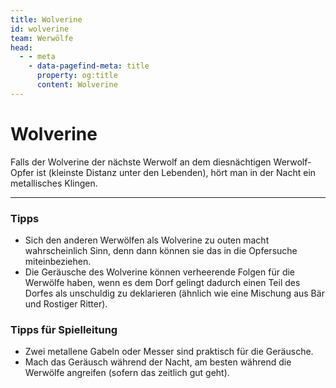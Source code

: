 ```yaml
---
title: Wolverine
id: wolverine
team: Werwölfe
head:
  - - meta
    - data-pagefind-meta: title
      property: og:title
      content: Wolverine
---
```


# Wolverine <TeamBadge team="Werwölfe" />

Falls der Wolverine der nächste Werwolf an dem diesnächtigen Werwolf-Opfer ist (kleinste Distanz unter den Lebenden), hört man in der Nacht ein metallisches Klingen.

---

### Tipps

- Sich den anderen Werwölfen als Wolverine zu outen macht wahrscheinlich Sinn, denn dann können sie das in die Opfersuche miteinbeziehen.
- Die Geräusche des Wolverine können verheerende Folgen für die Werwölfe haben, wenn es dem Dorf gelingt dadurch einen Teil des Dorfes als unschuldig zu deklarieren (ähnlich wie eine Mischung aus Bär und Rostiger Ritter).

### Tipps für Spielleitung

- Zwei metallene Gabeln oder Messer sind praktisch für die Geräusche.
- Mach das Geräusch während der Nacht, am besten während die Werwölfe angreifen (sofern das zeitlich gut geht).
